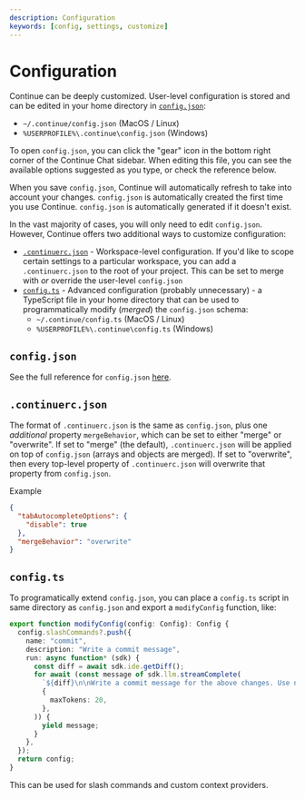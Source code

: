 ```yaml
---
description: Configuration
keywords: [config, settings, customize]
---
```


# Configuration

Continue can be deeply customized. User-level configuration is stored and can be edited in your home directory in [`config.json`](#configjson):

- `~/.continue/config.json` (MacOS / Linux)
- `%USERPROFILE%\.continue\config.json` (Windows)

To open `config.json`, you can click the "gear" icon in the bottom right corner of the Continue Chat sidebar. When editing this file, you can see the available options suggested as you type, or check the reference below.

When you save `config.json`, Continue will automatically refresh to take into account your changes. `config.json` is automatically created the first time you use Continue. `config.json` is automatically generated if it doesn't exist.

In the vast majority of cases, you will only need to edit `config.json`. However, Continue offers two additional ways to customize configuration:

- [`.continuerc.json`](#continuercjson) - Workspace-level configuration. If you'd like to scope certain settings to a particular workspace, you can add a `.continuerc.json` to the root of your project. This can be set to merge with _or_ override the user-level `config.json`
- [`config.ts`](#configts) - Advanced configuration (probably unnecessary) - a TypeScript file in your home directory that can be used to programmatically modify (_merged_) the `config.json` schema:
  - `~/.continue/config.ts` (MacOS / Linux)
  - `%USERPROFILE%\.continue\config.ts` (Windows)

## `config.json`

See the full reference for `config.json` [here](../../reference.md).

## `.continuerc.json`

The format of `.continuerc.json` is the same as `config.json`, plus one _additional_ property `mergeBehavior`, which can be set to either "merge" or "overwrite". If set to "merge" (the default), `.continuerc.json` will be applied on top of `config.json` (arrays and objects are merged). If set to "overwrite", then every top-level property of `.continuerc.json` will overwrite that property from `config.json`.

Example

```json title="config.json"
{
  "tabAutocompleteOptions": {
    "disable": true
  },
  "mergeBehavior": "overwrite"
}
```

## `config.ts`

To programatically extend `config.json`, you can place a `config.ts` script in same directory as `config.json` and export a `modifyConfig` function, like:

```ts title="config.ts"
export function modifyConfig(config: Config): Config {
  config.slashCommands?.push({
    name: "commit",
    description: "Write a commit message",
    run: async function* (sdk) {
      const diff = await sdk.ide.getDiff();
      for await (const message of sdk.llm.streamComplete(
        `${diff}\n\nWrite a commit message for the above changes. Use no more than 20 tokens to give a brief description in the imperative mood (e.g. 'Add feature' not 'Added feature'):`,
        {
          maxTokens: 20,
        },
      )) {
        yield message;
      }
    },
  });
  return config;
}
```

This can be used for slash commands and custom context providers.
